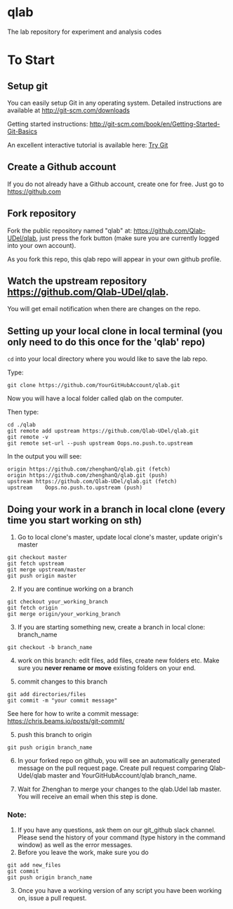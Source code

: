 # qlab
The lab repository for experiment and analysis codes
# To Start
## Setup git
You can easily setup Git in any operating system. Detailed instructions are available at <http://git-scm.com/downloads>

Getting started instructions: <http://git-scm.com/book/en/Getting-Started-Git-Basics>

An excellent interactive tutorial is available here: [Try Git](https://try.github.io/levels/1/challenges/1)

## Create a Github account
If you do not already have a Github account, create one for free. Just go to <https://github.com>

## Fork repository
Fork the public repository named "qlab" at: <https://github.com/Qlab-UDel/qlab>, just press the fork button (make sure you are currently logged into your own account).

As you fork this repo, this qlab repo will appear in your own github profile. 

## Watch the upstream repository <https://github.com/Qlab-UDel/qlab>.
You will get email notification when there are changes on the repo.

## Setting up your local clone in local terminal (you only need to do this once for the 'qlab' repo)
`cd` into your local directory where you would like to save the lab repo.

Type:
```
git clone https://github.com/YourGitHubAccount/qlab.git
```

Now you will have a local folder called qlab on the computer.

Then type:
```
cd ./qlab
git remote add upstream https://github.com/Qlab-UDel/qlab.git
git remote -v
git remote set-url --push upstream Oops.no.push.to.upstream
```
In the output you will see:
```
origin https://github.com/zhenghanQ/qlab.git (fetch)
origin https://github.com/zhenghanQ/qlab.git (push)
upstream https://github.com/Qlab-UDel/qlab.git (fetch)
upstream	Oops.no.push.to.upstream (push)
```
## Doing your work in a branch in local clone (every time you start working on sth)
1) Go to local clone's master, update local clone's master, update origin's master
```
git checkout master
git fetch upstream
git merge upstream/master
git push origin master
```
2) If you are continue working on a branch
```
git checkout your_working_branch
git fetch origin
git merge origin/your_working_branch
```
3) If you are starting something new, create a branch in local clone: branch_name
```
git checkout -b branch_name
```
4) work on this branch: edit files, add files, create new folders etc. Make sure you **never rename or move** existing folders on your end.

5) commit changes to this branch
```
git add directories/files
git commit -m "your commit message"
```
See here for how to write a commit message: <https://chris.beams.io/posts/git-commit/>

5) push this branch to origin 
```
git push origin branch_name
```

6) In your forked repo on github, you will see an automatically generated message on the pull request page. Create pull request comparing Qlab-Udel/qlab master and YourGitHubAccount/qlab branch_name. 

7) Wait for Zhenghan to merge your changes to the qlab.Udel lab master. You will receive an email when this step is done.

### Note:
1. If you have any questions, ask them on our git_github slack channel. Please send the history of your command (type history in the command window) as well as the error messages.
2. Before you leave the work, make sure you do 
```
git add new_files
git commit 
git push origin branch_name
```
3. Once you have a working version of any script you have been working on, issue a pull request.
